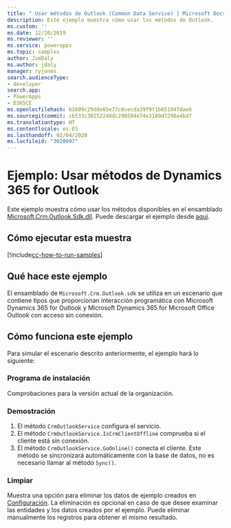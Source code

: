 ```yaml
---
title: " Usar métodos de Outlook (Common Data Service) | Microsoft Docs"
description: Este ejemplo muestra cómo usar los métodos de Outlook.
ms.custom: ''
ms.date: 12/20/2019
ms.reviewer: ''
ms.service: powerapps
ms.topic: samples
author: JimDaly
ms.author: jdaly
manager: ryjones
search.audienceType:
- developer
search.app:
- PowerApps
- D365CE
ms.openlocfilehash: b1609c29dde65e77c6cecda39f9f1b651847dae6
ms.sourcegitcommit: cb533c30252240dc298594e74e3189d7290a4bd7
ms.translationtype: HT
ms.contentlocale: es-ES
ms.lasthandoff: 02/04/2020
ms.locfileid: "3020097"
---
```

# <a name="sample-use-dynamics-365-for-outlook-methods"></a>Ejemplo: Usar métodos de Dynamics 365 for Outlook

Este ejemplo muestra cómo usar los métodos disponibles en el ensamblado [Microsoft.Crm.Outlook.Sdk.dll](https://docs.microsoft.com/dotnet/api/microsoft.crm.outlook.sdk?view=dynamics-outlookclient-ce-9). Puede descargar el ejemplo desde [aquí]().

## <a name="how-to-run-this-sample"></a>Cómo ejecutar esta muestra

[!include[cc-how-to-run-samples](../../includes/cc-how-to-run-samples.md)]

## <a name="what-this-sample-does"></a>Qué hace este ejemplo

El ensamblado de `Microsoft.Crm.Outlook.sdk` se utiliza en un escenario que contiene tipos que proporcionan interacción programática con Microsoft Dynamics 365 for Outlook y Microsoft Dynamics 365 for Microsoft Office Outlook con acceso sin conexión.

## <a name="how-this-sample-works"></a>Cómo funciona este ejemplo

Para simular el escenario descrito anteriormente, el ejemplo hará lo siguiente:

### <a name="setup"></a>Programa de instalación

Comprobaciones para la versión actual de la organización.

### <a name="demonstrate"></a>Demostración

1. El método `CrmOutlookService` configura el servicio.
2. El método `CrmOutlookService.IsCrmClientOffline` comprueba si el cliente está sin conexión.
3. El método `CrmOutlookService.GoOnline()` conecta el cliente. Este método se sincronizará automáticamente con la base de datos, no es necesario llamar al método `Sync()`.

### <a name="clean-up"></a>Limpiar

Muestra una opción para eliminar los datos de ejemplo creados en [Configuración](#setup). La eliminación es opcional en caso de que desee examinar las entidades y los datos creados por el ejemplo. Puede eliminar manualmente los registros para obtener el mismo resultado.